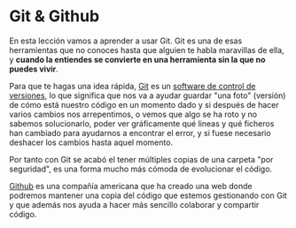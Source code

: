 # Git & Github

En esta lección vamos a aprender a usar Git. Git es una de esas herramientas que no conoces hasta que alguien te habla maravillas de ella, y **cuando la entiendes se convierte en una herramienta sin la que no puedes vivir**.

Para que te hagas una idea rápida, [Git](https://es.wikipedia.org/wiki/Git) es un [software de control de versiones](https://es.wikipedia.org/wiki/Control_de_versiones), lo que significa que nos va a ayudar guardar "una foto" (versión) de cómo está nuestro código en un momento dado y si después de hacer varios cambios nos arrepentimos, o vemos que algo se ha roto y no sabemos solucionarlo, poder ver gráficamente qué lineas y qué ficheros han cambiado para ayudarnos a encontrar el error, y si fuese necesario deshacer los cambios hasta aquel momento.

Por tanto con Git se acabó el tener múltiples copias de una carpeta "por seguridad", es una forma mucho más cómoda de evolucionar el código.

[Github](https://github.com/) es una compañía americana que ha creado una web donde podremos mantener una copia del código que estemos gestionando con Git y que además nos ayuda a hacer más sencillo colaborar y compartir código.